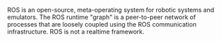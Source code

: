 ROS is an open-source, meta-operating system for robotic systems and emulators. The ROS runtime "graph" is a peer-to-peer network of processes that are loosely coupled using the ROS communication infrastructure. ROS is not a realtime framework. 


